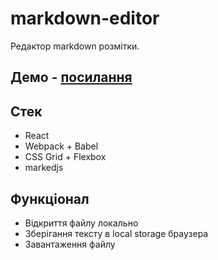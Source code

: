 # markdown-editor

Редактор markdown розмітки.

## Демо - [посилання](https://danilpidhainyi.github.io/markdown_editor/)

## Стек

- React
- Webpack + Babel
- CSS Grid + Flexbox
- markedjs

## Функціонал

- Відкриття файлу локально   
- Зберігання тексту в local storage браузера
- Завантаження файлу

  

